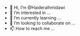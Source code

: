 - 👋 Hi, I’m @Haideralhmidawi
- 👀 I’m interested in ...
- 🌱 I’m currently learning ...
- 💞️ I’m looking to collaborate on ...
- 📫 How to reach me ...

<!---
Haideralhmidawi/Haideralhmidawi is a ✨ special ✨ repository because its `README.md` (this file) appears on your GitHub profile.
You can click the Preview link to take a look at your changes.
--->
